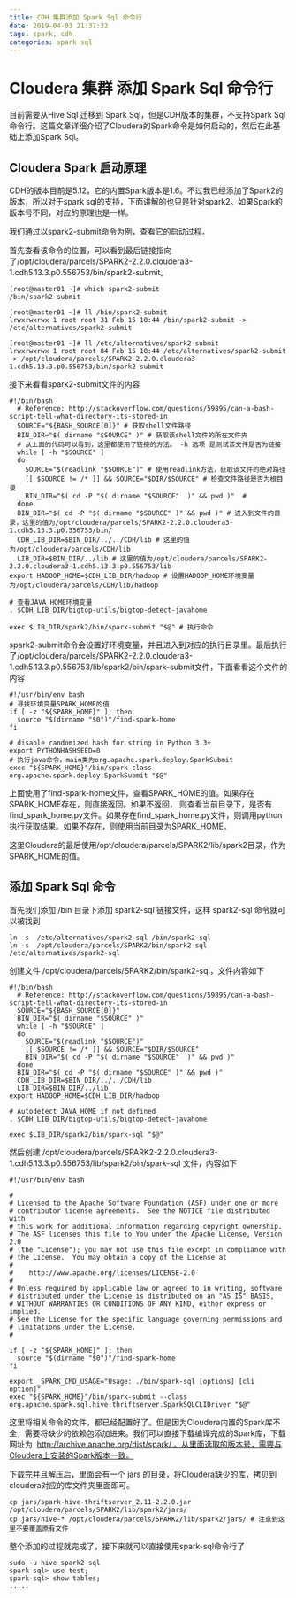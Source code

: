 ```yaml
---
title: CDH 集群添加 Spark Sql 命令行
date: 2019-04-03 21:37:32
tags: spark, cdh
categories: spark sql
---
```


# Cloudera 集群 添加 Spark Sql 命令行

目前需要从Hive Sql 迁移到 Spark Sql，但是CDH版本的集群，不支持Spark Sql命令行。这篇文章详细介绍了Cloudera的Spark命令是如何启动的，然后在此基础上添加Spark Sql。

## Cloudera Spark 启动原理

CDH的版本目前是5.12，它的内置Spark版本是1.6。不过我已经添加了Spark2的版本，所以对于spark sql的支持，下面讲解的也只是针对spark2。如果Spark的版本号不同，对应的原理也是一样。

我们通过以spark2-submit命令为例，查看它的启动过程。

首先查看该命令的位置，可以看到最后链接指向了/opt/cloudera/parcels/SPARK2-2.2.0.cloudera3-1.cdh5.13.3.p0.556753/bin/spark2-submit。

```shell
[root@master01 ~]# which spark2-submit
/bin/spark2-submit

[root@master01 ~]# ll /bin/spark2-submit
lrwxrwxrwx 1 root root 31 Feb 15 10:44 /bin/spark2-submit -> /etc/alternatives/spark2-submit

[root@master01 ~]# ll /etc/alternatives/spark2-submit
lrwxrwxrwx 1 root root 84 Feb 15 10:44 /etc/alternatives/spark2-submit -> /opt/cloudera/parcels/SPARK2-2.2.0.cloudera3-1.cdh5.13.3.p0.556753/bin/spark2-submit
```

接下来看看spark2-submit文件的内容

```shell
#!/bin/bash
  # Reference: http://stackoverflow.com/questions/59895/can-a-bash-script-tell-what-directory-its-stored-in
  SOURCE="${BASH_SOURCE[0]}" # 获取shell文件路径
  BIN_DIR="$( dirname "$SOURCE" )" # 获取该shell文件的所在文件夹
  # 从上面的代码可以看到，这里都使用了链接的方法。 -h 选项 是测试该文件是否为链接
  while [ -h "$SOURCE" ]
  do
    SOURCE="$(readlink "$SOURCE")" # 使用readlink方法，获取该文件的绝对路径
    [[ $SOURCE != /* ]] && SOURCE="$DIR/$SOURCE" # 检查文件路径是否为根目录
    BIN_DIR="$( cd -P "$( dirname "$SOURCE"  )" && pwd )"  # 
  done
  BIN_DIR="$( cd -P "$( dirname "$SOURCE" )" && pwd )" # 进入到文件的目录，这里的值为/opt/cloudera/parcels/SPARK2-2.2.0.cloudera3-1.cdh5.13.3.p0.556753/bin/
  CDH_LIB_DIR=$BIN_DIR/../../CDH/lib # 这里的值为/opt/cloudera/parcels/CDH/lib
  LIB_DIR=$BIN_DIR/../lib # 这里的值为/opt/cloudera/parcels/SPARK2-2.2.0.cloudera3-1.cdh5.13.3.p0.556753/lib
export HADOOP_HOME=$CDH_LIB_DIR/hadoop # 设置HADOOP_HOME环境变量为/opt/cloudera/parcels/CDH/lib/hadoop

# 查看JAVA_HOME环境变量
. $CDH_LIB_DIR/bigtop-utils/bigtop-detect-javahome

exec $LIB_DIR/spark2/bin/spark-submit "$@" # 执行命令
```



spark2-submit命令会设置好环境变量，并且进入到对应的执行目录里。最后执行了/opt/cloudera/parcels/SPARK2-2.2.0.cloudera3-1.cdh5.13.3.p0.556753/lib/spark2/bin/spark-submit文件，下面看看这个文件的内容

```shell
#!/usr/bin/env bash
# 寻找环境变量SPARK_HOME的值
if [ -z "${SPARK_HOME}" ]; then
  source "$(dirname "$0")"/find-spark-home
fi

# disable randomized hash for string in Python 3.3+
export PYTHONHASHSEED=0
# 执行java命令，main类为org.apache.spark.deploy.SparkSubmit
exec "${SPARK_HOME}"/bin/spark-class org.apache.spark.deploy.SparkSubmit "$@"
```

上面使用了find-spark-home文件，查看SPARK_HOME的值。如果存在SPARK_HOME存在，则直接返回。如果不返回， 则查看当前目录下，是否有find_spark_home.py文件。如果存在find_spark_home.py文件，则调用python执行获取结果。如果不存在，则使用当前目录为SPARK_HOME。

这里Cloudera的最后使用/opt/cloudera/parcels/SPARK2/lib/spark2目录，作为SPARK_HOME的值。



## 添加 Spark Sql 命令

首先我们添加 /bin 目录下添加 spark2-sql 链接文件，这样 spark2-sql 命令就可以被找到

```shell
ln -s  /etc/alternatives/spark2-sql /bin/spark2-sql
ln -s  /opt/cloudera/parcels/SPARK2/bin/spark2-sql  /etc/alternatives/spark2-sql
```

创建文件 /opt/cloudera/parcels/SPARK2/bin/spark2-sql，文件内容如下

```shell
#!/bin/bash
  # Reference: http://stackoverflow.com/questions/59895/can-a-bash-script-tell-what-directory-its-stored-in
  SOURCE="${BASH_SOURCE[0]}"
  BIN_DIR="$( dirname "$SOURCE" )"
  while [ -h "$SOURCE" ]
  do
    SOURCE="$(readlink "$SOURCE")"
    [[ $SOURCE != /* ]] && SOURCE="$DIR/$SOURCE"
    BIN_DIR="$( cd -P "$( dirname "$SOURCE"  )" && pwd )"
  done
  BIN_DIR="$( cd -P "$( dirname "$SOURCE" )" && pwd )"
  CDH_LIB_DIR=$BIN_DIR/../../CDH/lib
  LIB_DIR=$BIN_DIR/../lib
export HADOOP_HOME=$CDH_LIB_DIR/hadoop

# Autodetect JAVA_HOME if not defined
. $CDH_LIB_DIR/bigtop-utils/bigtop-detect-javahome

exec $LIB_DIR/spark2/bin/spark-sql "$@"  
```

然后创建 /opt/cloudera/parcels/SPARK2-2.2.0.cloudera3-1.cdh5.13.3.p0.556753/lib/spark2/bin/spark-sql 文件，内容如下

```shell
#!/usr/bin/env bash

#
# Licensed to the Apache Software Foundation (ASF) under one or more
# contributor license agreements.  See the NOTICE file distributed with
# this work for additional information regarding copyright ownership.
# The ASF licenses this file to You under the Apache License, Version 2.0
# (the "License"); you may not use this file except in compliance with
# the License.  You may obtain a copy of the License at
#
#    http://www.apache.org/licenses/LICENSE-2.0
#
# Unless required by applicable law or agreed to in writing, software
# distributed under the License is distributed on an "AS IS" BASIS,
# WITHOUT WARRANTIES OR CONDITIONS OF ANY KIND, either express or implied.
# See the License for the specific language governing permissions and
# limitations under the License.
#

if [ -z "${SPARK_HOME}" ]; then
  source "$(dirname "$0")"/find-spark-home
fi

export _SPARK_CMD_USAGE="Usage: ./bin/spark-sql [options] [cli option]"
exec "${SPARK_HOME}"/bin/spark-submit --class org.apache.spark.sql.hive.thriftserver.SparkSQLCLIDriver "$@"
```



这里将相关命令的文件，都已经配置好了。但是因为Cloudera内置的Spark库不全，需要将缺少的依赖包添加进来。我们可以直接下载编译完成的Spark库，下载网址为  http://archive.apache.org/dist/spark/ 。从里面选取的版本号，需要与Cloudera上安装的Spark版本一致。

下载完并且解压后，里面会有一个 jars 的目录，将Cloudera缺少的库，拷贝到cloudera对应的库文件夹里面即可。

```shell
cp jars/spark-hive-thriftserver_2.11-2.2.0.jar /opt/cloudera/parcels/SPARK2/lib/spark2/jars/
cp jars/hive-* /opt/cloudera/parcels/SPARK2/lib/spark2/jars/ # 注意到这里不要覆盖原有文件
```



整个添加的过程就完成了，接下来就可以直接使用spark-sql命令行了

```shell
sudo -u hive spark2-sql
spark-sql> use test;
spark-sql> show tables;
.....
```

